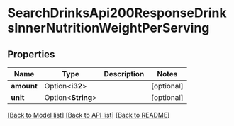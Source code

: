 # SearchDrinksApi200ResponseDrinksInnerNutritionWeightPerServing

## Properties

Name | Type | Description | Notes
------------ | ------------- | ------------- | -------------
**amount** | Option<**i32**> |  | [optional]
**unit** | Option<**String**> |  | [optional]

[[Back to Model list]](../README.md#documentation-for-models) [[Back to API list]](../README.md#documentation-for-api-endpoints) [[Back to README]](../README.md)


